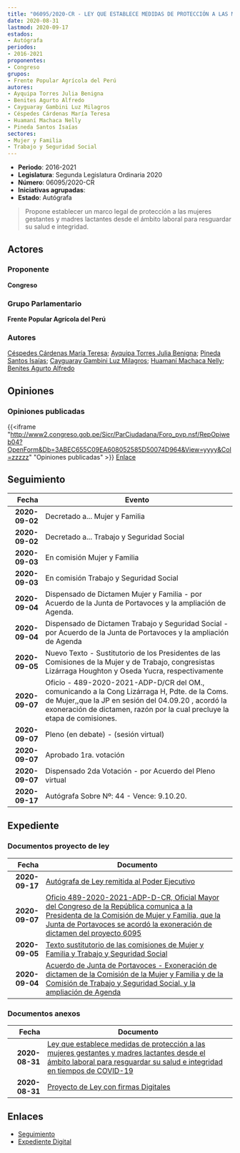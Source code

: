 ```yaml
---
title: "06095/2020-CR - LEY QUE ESTABLECE MEDIDAS DE PROTECCIÓN A LAS MUJERES GESTANTES Y MADRES LACTANTES DESDE EL ÁMBITO LABORAL PARA RESGUARDAR SU SALUD E INTEGRIDAD EN TIEMPOS DE COVID-19"
date: 2020-08-31
lastmod: 2020-09-17
estados:
- Autógrafa
periodos:
- 2016-2021
proponentes:
- Congreso
grupos:
- Frente Popular Agrícola del Perú
autores:
- Ayquipa Torres Julia Benigna
- Benites Agurto Alfredo
- Cayguaray Gambini Luz Milagros
- Céspedes Cárdenas María Teresa
- Huamaní Machaca Nelly
- Pineda Santos Isaías
sectores:
- Mujer y Familia
- Trabajo y Seguridad Social
---
```

- **Periodo**: 2016-2021
- **Legislatura**: Segunda Legislatura Ordinaria 2020
- **Número**: 06095/2020-CR
- **Iniciativas agrupadas**: 
- **Estado**: Autógrafa

> Propone establecer un marco legal de protección a las mujeres gestantes y madres lactantes desde el ámbito laboral para resguardar su salud e integridad.


## Actores

### Proponente

**Congreso**

### Grupo Parlamentario

**Frente Popular Agrícola del Perú**

### Autores

[Céspedes Cárdenas María Teresa](mailto:mailto:mcespedes@congreso.gob.pe); [Ayquipa Torres Julia Benigna](mailto:mailto:jayquipa@congreso.gob.pe); [Pineda Santos Isaías](mailto:mailto:ipineda@congreso.gob.pe); [Cayguaray Gambini Luz Milagros](mailto:mailto:lcayguaray@congreso.gob.pe); [Huamaní Machaca Nelly](mailto:mailto:nhuamani@congreso.gob.pe); [Benites Agurto Alfredo](mailto:mailto:abenites@congreso.gob.pe)

## Opiniones

### Opiniones publicadas

{{<iframe "http://www2.congreso.gob.pe/Sicr/ParCiudadana/Foro_pvp.nsf/RepOpiweb04?OpenForm&Db=3ABEC655C09EA608052585D50074D964&View=yyyy&Col=zzzzz" "Opiniones publicadas" >}}
[Enlace](http://www2.congreso.gob.pe/Sicr/ParCiudadana/Foro_pvp.nsf/RepOpiweb04?OpenForm&Db=3ABEC655C09EA608052585D50074D964&View=yyyy&Col=zzzzz)


## Seguimiento

| Fecha | Evento |
|------:|--------|
| **2020-09-02** | Decretado a... Mujer y Familia |
| **2020-09-02** | Decretado a... Trabajo y Seguridad Social |
| **2020-09-03** | En comisión Mujer y Familia |
| **2020-09-03** | En comisión Trabajo y Seguridad Social |
| **2020-09-04** | Dispensado de Dictamen Mujer y Familia - por Acuerdo de la Junta de Portavoces y la ampliación de Agenda. |
| **2020-09-04** | Dispensado de Dictamen Trabajo y Seguridad Social - por Acuerdo de la Junta de Portavoces y la ampliación de Agenda |
| **2020-09-05** | Nuevo Texto - Sustitutorio de los Presidentes de las Comisiones de la Mujer y de Trabajo, congresistas Lizárraga Houghton y Oseda Yucra, respectivamente |
| **2020-09-07** | Oficio - 489-2020-2021-ADP-D/CR del OM., comunicando a la Cong Lizárraga H, Pdte. de la Coms. de Mujer,,que la JP en sesión del 04.09.20 , acordó la exoneración de dictamen, razón por la cual precluye la etapa de comisiones. |
| **2020-09-07** | Pleno (en debate) - (sesión virtual) |
| **2020-09-07** | Aprobado 1ra. votación |
| **2020-09-07** | Dispensado 2da Votación - por Acuerdo del Pleno virtual |
| **2020-09-17** | Autógrafa Sobre Nº: 44 - Vence: 9.10.20. |

## Expediente

### Documentos proyecto de ley

| Fecha | Documento |
|------:|-----------|
| **2020-09-17** | [Autógrafa de Ley remitida al Poder Ejecutivo](http://www.leyes.congreso.gob.pe/Documentos/2016_2021/Autografas/Ley_y_de_Resolucion_Legislativa/AU0609520200917.pdf) |
| **2020-09-07** | [Oficio 489-2020-2021-ADP-D-CR, Oficial Mayor del Congreso de la República comunica a la Presidenta de la Comisión de Mujer y Familia, que la Junta de Portavoces se acordó la exoneración de dictamen del proyecto 6095](http://www.leyes.congreso.gob.pe/Documentos/2016_2021/Oficios/Oficialia_Mayor/OFICIO-489-2020-2021-ADP-D-CR.pdf) |
| **2020-09-05** | [Texto sustitutorio de las comisiones de Mujer y Familia y Trabajo y Seguridad Social](http://www.leyes.congreso.gob.pe/Documentos/2016_2021/Texto_Sustitutorio/Proyectos_de_Ley/TS0609520200905.pdf) |
| **2020-09-04** | [Acuerdo de Junta de Portavoces - Exoneración de dictamen de la Comisión de la Mujer y Familia y de la Comisión de Trabajo y Seguridad Social. y la ampliación de Agenda](http://www.leyes.congreso.gob.pe/Documentos/2016_2021/Acuerdos/Junta_Portavoces/AJP06095-20200904.pdf) |

### Documentos anexos

| Fecha | Documento |
|------:|-----------|
| **2020-08-31** | [Ley que establece medidas de protección a las mujeres gestantes y madres lactantes desde el ámbito laboral para resguardar su salud e integridad en tiempos de COVID-19](http://www.leyes.congreso.gob.pe/Documentos/2016_2021/Proyectos_de_Ley_y_de_Resoluciones_Legislativas/PL06095-20200831.pdf) |
| **2020-08-31** | [Proyecto de Ley con firmas Digitales](http://www.leyes.congreso.gob.pe/Documentos/2016_2021/Proyectos_de_Ley_y_de_Resoluciones_Legislativas/Proyectos_Firmas_digitales/PL06095.pdf) |

## Enlaces

- [Seguimiento](http://www2.congreso.gob.pe/Sicr/TraDocEstProc/CLProLey2016.nsf/f7fff46988ca05b1052578e100829cc7/3d51065e8eb93fcc052585d700599e6e?OpenDocument)
- [Expediente Digital](http://www2.congreso.gob.pe/Sicr/TraDocEstProc/Expvirt_2011.nsf/visbusqptramdoc1621/06095?opendocument)

